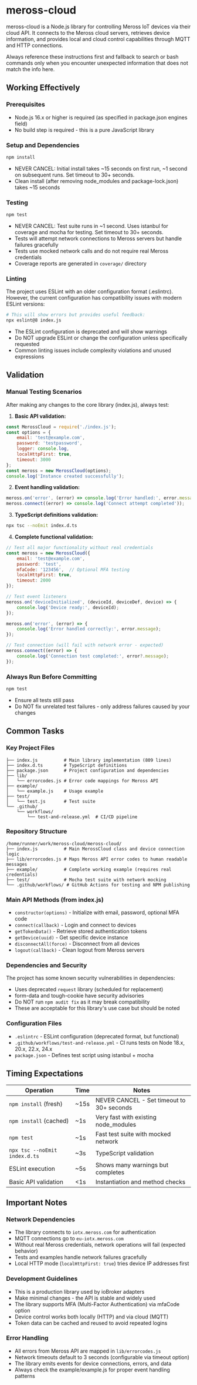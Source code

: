# meross-cloud

meross-cloud is a Node.js library for controlling Meross IoT devices via their cloud API. It connects to the Meross cloud servers, retrieves device information, and provides local and cloud control capabilities through MQTT and HTTP connections.

Always reference these instructions first and fallback to search or bash commands only when you encounter unexpected information that does not match the info here.

## Working Effectively

### Prerequisites
- Node.js 16.x or higher is required (as specified in package.json engines field)
- No build step is required - this is a pure JavaScript library

### Setup and Dependencies
```bash
npm install
```
- NEVER CANCEL: Initial install takes ~15 seconds on first run, ~1 second on subsequent runs. Set timeout to 30+ seconds.
- Clean install (after removing node_modules and package-lock.json) takes ~15 seconds

### Testing
```bash
npm test
```
- NEVER CANCEL: Test suite runs in ~1 second. Uses istanbul for coverage and mocha for testing. Set timeout to 30+ seconds.
- Tests will attempt network connections to Meross servers but handle failures gracefully
- Tests use mocked network calls and do not require real Meross credentials
- Coverage reports are generated in `coverage/` directory

### Linting
The project uses ESLint with an older configuration format (.eslintrc). However, the current configuration has compatibility issues with modern ESLint versions:
```bash
# This will show errors but provides useful feedback:
npx eslint@8 index.js
```
- The ESLint configuration is deprecated and will show warnings
- Do NOT upgrade ESLint or change the configuration unless specifically requested
- Common linting issues include complexity violations and unused expressions

## Validation

### Manual Testing Scenarios
After making any changes to the core library (index.js), always test:

1. **Basic API validation:**
```javascript
const MerossCloud = require('./index.js');
const options = {
    email: 'test@example.com',
    password: 'testpassword',
    logger: console.log,
    localHttpFirst: true,
    timeout: 3000
};
const meross = new MerossCloud(options);
console.log('Instance created successfully');
```

2. **Event handling validation:**
```javascript
meross.on('error', (error) => console.log('Error handled:', error.message));
meross.connect((error) => console.log('Connect attempt completed'));
```

3. **TypeScript definitions validation:**
```bash
npx tsc --noEmit index.d.ts
```

4. **Complete functional validation:**
```javascript
// Test all major functionality without real credentials
const meross = new MerossCloud({
    email: 'test@example.com', 
    password: 'test',
    mfaCode: '123456',  // Optional MFA testing
    localHttpFirst: true,
    timeout: 2000
});

// Test event listeners
meross.on('deviceInitialized', (deviceId, deviceDef, device) => {
    console.log('Device ready:', deviceId);
});

meross.on('error', (error) => {
    console.log('Error handled correctly:', error.message);
});

// Test connection (will fail with network error - expected)
meross.connect((error) => {
    console.log('Connection test completed:', error?.message);
});
```

### Always Run Before Committing
```bash
npm test
```
- Ensure all tests still pass
- Do NOT fix unrelated test failures - only address failures caused by your changes

## Common Tasks

### Key Project Files
```
├── index.js          # Main library implementation (809 lines)
├── index.d.ts        # TypeScript definitions
├── package.json      # Project configuration and dependencies
├── lib/
│   └── errorcodes.js # Error code mappings for Meross API
├── example/
│   └── example.js    # Usage example
├── test/
│   └── test.js       # Test suite
└── .github/
    └── workflows/
        └── test-and-release.yml  # CI/CD pipeline
```

### Repository Structure
```
/home/runner/work/meross-cloud/meross-cloud/
├── index.js          # Main MerossCloud class and device connection logic
├── lib/errorcodes.js # Maps Meross API error codes to human readable messages
├── example/          # Complete working example (requires real credentials)
├── test/             # Mocha test suite with network mocking
└── .github/workflows/ # GitHub Actions for testing and NPM publishing
```

### Main API Methods (from index.js)
- `constructor(options)` - Initialize with email, password, optional MFA code
- `connect(callback)` - Login and connect to devices
- `getTokenData()` - Retrieve stored authentication tokens
- `getDevice(uuid)` - Get specific device instance
- `disconnectAll(force)` - Disconnect from all devices
- `logout(callback)` - Clean logout from Meross servers

### Dependencies and Security
The project has some known security vulnerabilities in dependencies:
- Uses deprecated `request` library (scheduled for replacement)
- form-data and tough-cookie have security advisories
- Do NOT run `npm audit fix` as it may break compatibility
- These are acceptable for this library's use case but should be noted

### Configuration Files
- `.eslintrc` - ESLint configuration (deprecated format, but functional)
- `.github/workflows/test-and-release.yml` - CI runs tests on Node 18.x, 20.x, 22.x, 24.x
- `package.json` - Defines test script using istanbul + mocha

## Timing Expectations

| Operation | Time | Notes |
|-----------|------|-------|
| `npm install` (fresh) | ~15s | NEVER CANCEL - Set timeout to 30+ seconds |
| `npm install` (cached) | ~1s | Very fast with existing node_modules |
| `npm test` | ~1s | Fast test suite with mocked network |
| `npx tsc --noEmit index.d.ts` | ~3s | TypeScript validation |
| ESLint execution | ~5s | Shows many warnings but completes |
| Basic API validation | <1s | Instantiation and method checks |

## Important Notes

### Network Dependencies
- The library connects to `iotx.meross.com` for authentication
- MQTT connections go to `eu-iotx.meross.com` 
- Without real Meross credentials, network operations will fail (expected behavior)
- Tests and examples handle network failures gracefully
- Local HTTP mode (`localHttpFirst: true`) tries device IP addresses first

### Development Guidelines
- This is a production library used by ioBroker adapters
- Make minimal changes - the API is stable and widely used
- The library supports MFA (Multi-Factor Authentication) via mfaCode option
- Device control works both locally (HTTP) and via cloud (MQTT)
- Token data can be cached and reused to avoid repeated logins

### Error Handling
- All errors from Meross API are mapped in `lib/errorcodes.js`
- Network timeouts default to 3 seconds (configurable via timeout option)
- The library emits events for device connections, errors, and data
- Always check the example/example.js for proper event handling patterns